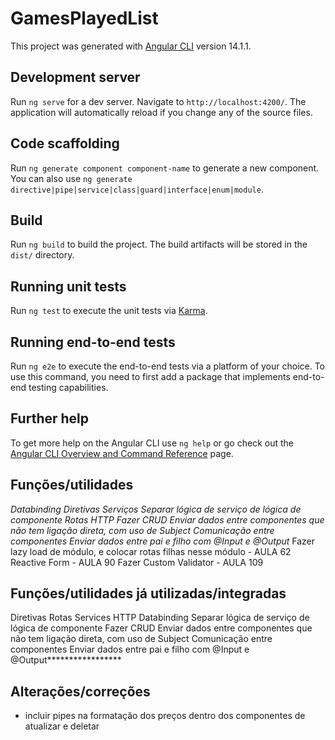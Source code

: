 # GamesPlayedList

This project was generated with [Angular CLI](https://github.com/angular/angular-cli) version 14.1.1.

## Development server

Run `ng serve` for a dev server. Navigate to `http://localhost:4200/`. The application will automatically reload if you change any of the source files.

## Code scaffolding

Run `ng generate component component-name` to generate a new component. You can also use `ng generate directive|pipe|service|class|guard|interface|enum|module`.

## Build

Run `ng build` to build the project. The build artifacts will be stored in the `dist/` directory.

## Running unit tests

Run `ng test` to execute the unit tests via [Karma](https://karma-runner.github.io).

## Running end-to-end tests

Run `ng e2e` to execute the end-to-end tests via a platform of your choice. To use this command, you need to first add a package that implements end-to-end testing capabilities.

## Further help

To get more help on the Angular CLI use `ng help` or go check out the [Angular CLI Overview and Command Reference](https://angular.io/cli) page.

## Funções/utilidades

_Databinding_
_Diretivas_
_Serviços_
_Separar lógica de serviço de lógica de componente_
_Rotas_
_HTTP_
_Fazer CRUD_
_Enviar dados entre componentes que não tem ligação direta, com uso de Subject_
_Comunicação entre componentes_
_Enviar dados entre pai e filho com @Input e @Output_
Fazer lazy load de módulo, e colocar rotas filhas nesse módulo - AULA 62
Reactive Form - AULA 90
Fazer Custom Validator - AULA 109

## Funções/utilidades já utilizadas/integradas

Diretivas
Rotas
Services
HTTP
Databinding
Separar lógica de serviço de lógica de componente
Fazer CRUD
Enviar dados entre componentes que não tem ligação direta, com uso de Subject
Comunicação entre componentes
Enviar dados entre pai e filho com @Input e @Output********\*********

## Alterações/correções

- incluir pipes na formatação dos preços dentro dos componentes de atualizar e deletar
